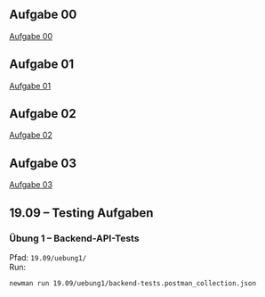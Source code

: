 ## Aufgabe 00
[Aufgabe 00](./22.08/)

## Aufgabe 01
[Aufgabe 01](./29.8//)

## Aufgabe 02
[Aufgabe 02](./05.09//)

## Aufgabe 03
[Aufgabe 03](./12.09//)

## 19.09 – Testing Aufgaben

### Übung 1 – Backend-API-Tests
Pfad: `19.09/uebung1/`  
Run:
```bash
newman run 19.09/uebung1/backend-tests.postman_collection.json
